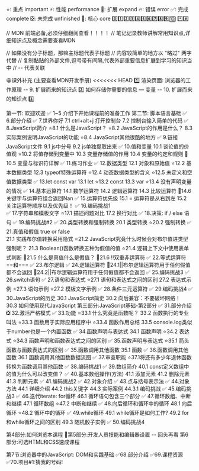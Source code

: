 ⭐: 重点 important
⚡: 性能 performance
🎨: 扩展 expand
🔥: 错误 error
✅: 完成 complete
❎: 未完成 unfinished
🌟: 核心 core
0️⃣1️⃣2️⃣3️⃣4️⃣5️⃣6️⃣7️⃣8️⃣9️⃣🔟
*️⃣#️⃣

// MDN 前端必备,必须仔细翻阅查看！！！！
// 笔记记录教师讲解常用知识点,详细知识点及概念需要查看MDN

// 如果没有分子标题，那嘛主标题代表子标题
// 内容较简单的地方以 "略过" 两字代替
// 复制黏贴的外部文件,逗号带有间隔,代表外部重要信息扩展到学习的知识当中
// -- 代表关联

😀课外补充 (主要查看MDN开发手册)
<<<<<<< HEAD
1️⃣ 渲染页面: 浏览器的工作原理 -- 9. 扩展而来的知识点
2️⃣ 如何存储你需要的信息 — 变量 -- 10. 扩展而来的知识点
3️⃣ 


第一节: 欢迎欢迎
✅ 1~5 介绍下开始课程前的准备工作
第二节: 脚本语言基础
✅ 6.部分介绍
✅ 7.世界你好
     7.1 ctrl+alt+j 打开控制台
     7.2 控制台输入简单的代码
✅ 8.JavaScript简介
     ⭐8.1 什么是JavaScript？
     ⭐8.2 JavaScript的作用是什么？
     8.3 实际案例说明JavaScript的功能
     ⭐8.4 JavaScript其他很酷的地方
✅ 9.链接JavaScript文件
     9.1 js中分号
     9.2 js单独提取出来
✅ 10.值和变量
      10.1 谈论值的价值观
      ⭐10.2 将值存储到变量中
      10.3 变量存储值的作用
      10.4 变量的约定和规则
      🎨10.5 变量与标识符详解
✅ 11.练习作业
✅ 12.数据类型
      12.1 对象和原始值
      ⭐12.2 基本数据类型
      12.3 typeof特殊运算符
      ⭐12.4 动态数据类型的含义
      ⭐12.5 未定义和空值数据类型
✅ 13.let const var
      13.1 let
      ⭐13.2 const
      13.3 var
      ⭐13.4 没有声明变量的情况
✅ 14.基本运算符
      14.1 数学运算符
      14.2 逻辑运算符
      14.3 比较运算符
      🎨14.6 关键字与运算符组合返回Nan
✅ 15.运算符优先级
      15.1 = 运算符是从右到左
      15.2 关注运算符顺序以及优先级！
✅ 16.编码挑战1      
✅ 17.字符串和模板文字
      ⭐17.1 描述问题对比
      17.2 换行对比
✅ 18.决策: if / else 语句
✅ 19.编码挑战#2
✅ 20.类型转换和强制转换 
      20.1 类型转换
      ⭐20.2 强制转换
✅ 21.真值和假值 true or false    
      21.1 实践布尔值转换采用隐式
      ⭐21.2 JavaScript究竟什么时候会对布尔值进类型强制呢？
      21.3 Boolean()函数转换五种为假值的值
      ⭐21.4 逻辑上下文中使用表单式判断
      🎨21.5 什么是真值什么是假值？
      🎨21.6 !!双重非运算符
✅ 22.等式运算符==和===
✅ 23.布尔逻辑
✅ 24.逻辑运算符
      🎨24.1||布尔逻辑运算符用于任何假值都不会返回
      🎨24.2||布尔逻辑运算符用于任何假值都不会返回
✅ 25.编码挑战3
✅ 26.switch语句
✅ 27.语句和表达式
      ⭐27.1 语句和表达式之间的区别
      27.2 表达式示例
      ⭐27.3 语句示例
      ⭐27.2 模板文字示例
✅ 28.条件三元运算符
✅ 29.编码挑战4
✅ 30.JavaScript的历史
      30.1 JavaScript简史
      30.2 向后兼容：不要破坏网络！
      30.3 如何使用现代JavaScript
第三部分:JavaScript基础-第2部分
✅ 31.部分介绍
❎ 32.激活严格模式
✅ 33.功能
      ⭐33.1 什么究竟是函数呢？
      33.2 函数执行的专业叫法
      ⭐33.3 函数用于实际应用程序中
      ⭐33.4 函数作用总结
      33.5 console.log类似于number也是一个内置函数
✅ 34.函数声明与表达式
      34.1 函数声明
      ⭐34.2 表达式
      ⭐34.3 函数声明和函数表达式之间的区别
✅ 35.函数声明与表达式
      ⭐35.1 箭头函数与函数表达式的区别
✅ 35.函数调用其他函数
      35.1 函数
✅ 36.函数调用其他函数
      36.1 函数调用其他函数数据流图
✅ 37.审查职能
      ⭐37.1将还有多少年退休函数转换为函数调用其他函数
✅ 38.编码挑战1
✅ 39.数组简介
       40.1 const定义数组中的值为什么可以改变值？
✅ 40.基本数组操作(方法)
       41.1 添加元素
       41.2 删除元素
       41.3 判断元素
✅ 41.编码挑战2
✅ 42.对象介绍
✅ 43.点与括号表示法
✅ 44.对象方法
      44.1 详细介绍
      44.2 this关键字
      44.3 实际案例
          44.3.1 编码挑战
✅ 45.编码挑战3
✅ 46.迭代iterate: for循环
      46.1 循环语句包含三个部分
✅ 47.循环数组、中断和继续
      47.1 循环数组
      ⭐47.2 中断和继续
✅ 48.向后循环和循环中的循环
      48.1 向后循环
      ⭐48.2 循环中的循环
✅ 49.while循环
      49.1 while循环是如何工作?
      49.2 for和while循环之间的区别
      49.3 随机骰子实例
✅ 50.编码挑战4

第4部分:如何浏览本课程
🤡第5部分:开发人员技能和编辑器设置 -- 回头再看
第6部分:可选HTML和CSS速成课程

第7节:浏览器中的JavaScript: DOM和实践基础
✅68.部分介绍
✅69.课程资源
✅70.项目#1:猜我的号码!




